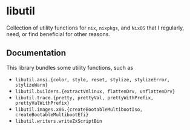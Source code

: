# libutil

Collection of utility functions for `nix`, `nixpkgs`, and `NixOS` that I
regularly, need, or find beneficial for other reasons.

## Documentation

This library bundles some utility functions, such as

- `libutil.ansi.{color, style, reset, stylize, stylizeError, stylizeWarn}`
- `libutil.builders.{extractVmlinux, flattenDrv, unflattenDrv}`
- `libutil.trace.{pretty, prettyVal, prettyWithPrefix, prettyValWithPrefix}`
- `libutil.images.x86.{createBootableMultibootIso, createBootableMultibootEfi}`
- `libutil.writers.writeZxScriptBin`
